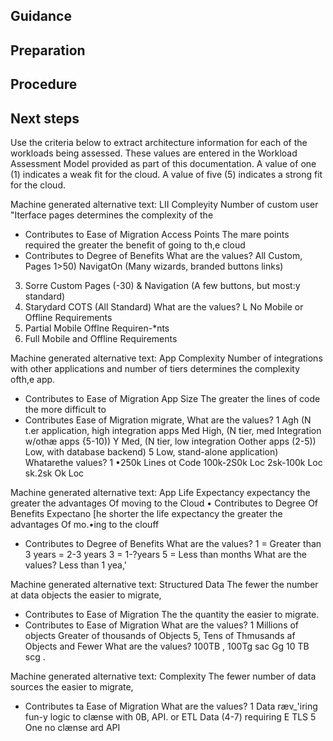 ## Guidance

## Preparation

## Procedure

## Next steps




Use the criteria below to extract architecture information for each of the workloads being assessed.  These values are entered in the Workload Assessment Model provided as part of this documentation.  A value of one (1) indicates a weak fit for the cloud.  A value of five (5) indicates a strong fit for the cloud. 

 

 

Machine generated alternative text:
LII Compleyity 
Number of custom user "Iterface pages determines the 
complexity of the 
- Contributes to Ease of Migration 
Access Points 
The mare points required the greater the benefit of 
going to th,e cloud 
- Contributes to Degree of Benefits 
What are the values? 
All Custom, Pages 1>50) NavigatOn (Many wizards, 
branded buttons links) 
3. Sorre Custom Pages (-30) & Navigation (A few buttons, but 
most:y standard) 
5. Starydard COTS (All Standard) 
What are the values? 
L No Mobile or Offline Requirements 
3. Partial Mobile Offlne Requiren-*nts 
5. Full Mobile and Offline Requirements 
 

Machine generated alternative text:
App Complexity 
Number of integrations with other applications and number of 
tiers determines the complexity ofth,e app. 
- Contributes to Ease of Migration 
App Size 
The greater the lines of code the more difficult to 
- Contributes Ease of Migration 
migrate, 
What are the values? 
1 Agh (N t.er application, high integration apps 
Med High, (N tier, med Integration w/othæ apps {5-10)) 
Y Med, (N tier, low integration Oother apps (2-5)) 
Low, with database backend) 
5 Low, stand-alone application) 
Whatarethe values? 
1 •250k Lines ot Code 
100k-2S0k Loc 
2sk-100k Loc 
sk.2sk 
Ok Loc 
 

Machine generated alternative text:
App Life Expectancy 
expectancy the greater the advantages Of 
moving to the Cloud 
• Contributes to Degree Of Benefits 
Expectano 
[he shorter the life expectancy the greater the advantages Of 
mo.•ing to the clouff 
- Contributes to Degree of Benefits 
What are the values? 
1 = Greater than 3 years 
= 2-3 years 
3 = 1-?years 
5 = Less than months 
What are the values? 
Less than 1 yea,' 
 

Machine generated alternative text:
Structured Data 
The fewer the number at data objects the easier to migrate, 
- Contributes to Ease of Migration 
The the quantity the easier to migrate. 
- Contributes to Ease of Migration 
What are the values? 
1 Millions of objects Greater 
of thousands of Objects 
5, Tens of Thmusands af Objects and Fewer 
What are the values? 
100TB 
, 100Tg 
sac Gg 10 TB 
scg . 
 

Machine generated alternative text:
Complexity 
The fewer number of data sources the easier to migrate, 
- Contributes ta Ease of Migration 
What are the values? 
1 Data ræv_'iring fun-y logic to clænse with 
0B, API. or ETL 
Data (4-7) requiring E TLS 
5 One no clænse ard API 
 
